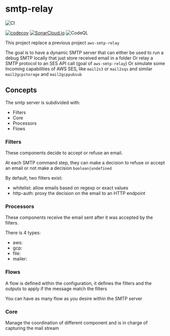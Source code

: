 # smtp-relay

![CI](https://github.com/loopingz/smtp-relay/workflows/CI/badge.svg)

[![codecov](https://codecov.io/gh/loopingz/smtp-relay/branch/main/graph/badge.svg?token=8BR86VbkKf)](https://codecov.io/gh/loopingz/smtp-relay)
[![SonarCloud.io](https://sonarcloud.io/api/project_badges/measure?project=smtp-relay&metric=alert_status)](https://sonarcloud.io/dashboard/index/smtp-relay)
![CodeQL](https://github.com/loopingz/smtp-relay/workflows/CodeQL/badge.svg)


This project replace a previous project `aws-smtp-relay` 

The goal is to have a dynamic SMTP server that can either be used to run a debug SMTP locally that just store received email in a folder
Or relay a SMTP protocol to an SES API call (goal of `aws-smtp-relay`)
Or simulate some Incoming capabilities of AWS SES, like `mail2s3` or `mail2sqs` and similar `mail2gcpstorage` and `mail2gcppubsub`

## Concepts

The smtp server is subdivided with:

 - Filters
 - Core
 - Processors
 - Flows

### Filters

These components decide to accept or refuse an email.

At each SMTP command step, they can make a decision to refuse or accept an email or not make a decision `boolean|undefined`

By default, two filters exist: 

 - whitelist: allow emails based on regexp or exact values
 - http-auth: proxy the decision on the email to an HTTP endpoint
  
### Processors

These components receive the email sent after it was accepted by the filters.

There is 4 types:
 - aws: 
 - gcp:
 - file:
 - mailer:


### Flows

A flow is defined within the configuration, it defines the filters and the outputs to apply if the message match the filters

You can have as many flow as you desire within the SMTP server

### Core

Manage the coordination of different component and is in charge of capturing the mail stream